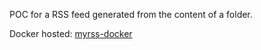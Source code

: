 POC for a RSS feed generated from the content of a folder.

Docker hosted: [myrss-docker](https://github.com/xulinus/myrss-docker)
